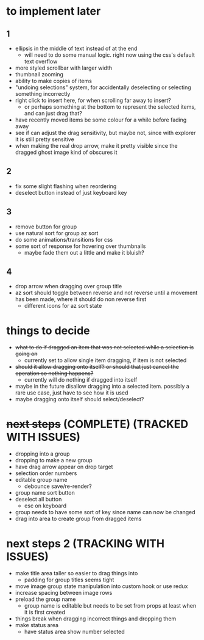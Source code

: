 # to implement later
## 1
- ellipsis in the middle of text instead of at the end
    - will need to do some manual logic. right now using the css's default text overflow
- more styled scrollbar with larger width
- thumbnail zooming
- ability to make copies of items
- "undoing selections" system, for accidentally deselecting or selecting something incorrectly
- right click to insert here, for when scrolling far away to insert?
    - or perhaps something at the bottom to represent the selected items, and can just drag that?
- have recently moved items be some colour for a while before fading away
- see if can adjust the drag sensitivity, but maybe not, since with explorer it is still pretty sensitive
- when making the real drop arrow, make it pretty visible since the dragged ghost image kind of obscures it

## 2
- fix some slight flashing when reordering
- deselect button instead of just keyboard key

## 3
- remove button for group
- use natural sort for group az sort
- do some animations/transitions for css
- some sort of response for hovering over thumbnails
    - maybe fade them out a little and make it bluish?

## 4
- drop arrow when dragging over group title
- az sort should toggle between reverse and not reverse until a movement has been made, where it should do non reverse first
    - different icons for az sort state

# things to decide
- ~~what to do if dragged an item that was not selected while a selection is going on~~
    - currently set to allow single item dragging, if item is not selected
- ~~should it allow dragging onto itself? or should that just cancel the operation so nothing happens?~~
    - currently will do nothing if dragged into itself
- maybe in the future disallow dragging into a selected item. possibly a rare use case, just have to see how it is used
- maybe dragging onto itself should select/deselect?

# ~~next steps~~ (COMPLETE) (TRACKED WITH ISSUES)
- dropping into a group
- dropping to make a new group
- have drag arrow appear on drop target
- selection order numbers
- editable group name
    - debounce save/re-render?
- group name sort button
- deselect all button
    - esc on keyboard
- group needs to have some sort of key since name can now be changed
- drag into area to create group from dragged items

# next steps 2 (TRACKING WITH ISSUES)
- make title area taller so easier to drag things into
    - padding for group titles seems tight
- move image group state manipulation into custom hook or use redux
- increase spacing between image rows
- preload the group name
    - group name is editable but needs to be set from props at least when it is first created
- things break when dragging incorrect things and dropping them
- make status area
    - have status area show number selected